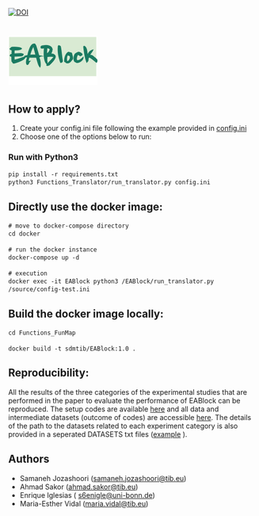 [![DOI](https://zenodo.org/badge/DOI/10.5281/zenodo.4965732.svg)]()

# ![EABlock](https://github.com/SDM-TIB/EABlock/blob/main/eablock_logo.png "EABlock")


## How to apply?
1. Create your config.ini file following the example provided in [config.ini](https://github.com/SDM-TIB/EABlock/blob/main/Functions_FunMap/config.ini)
2. Choose one of the options below to run:

### Run with Python3
```
pip install -r requirements.txt
python3 Functions_Translator/run_translator.py config.ini
```

## Directly use the docker image:

```
# move to docker-compose directory
cd docker

# run the docker instance
docker-compose up -d

# execution
docker exec -it EABlock python3 /EABlock/run_translator.py /source/config-test.ini

```

## Build the docker image locally:


```
cd Functions_FunMap

docker build -t sdmtib/EABlock:1.0 .

```

## Reproducibility:

All the results of the three categories of the experimental studies that are performed in the paper to evaluate the performance of EABlock can be reproduced. The setup codes are available [here](https://github.com/SDM-TIB/EABlock/tree/main/experiments) and all data and intermediate datasets (outcome of codes) are accessible [here](https://tib.eu/cloud/s/XJiqDDAHqM8Fw5K). The details of the path to the datasets related to each experiment category is also provided in a seperated DATASETS txt files ([example](https://github.com/SDM-TIB/EABlock/blob/main/experiments/precision_recall_experiments/DATASET.txt) ). 

## Authors

- Samaneh Jozashoori (samaneh.jozashoori@tib.eu)
- Ahmad Sakor (ahmad.sakor@tib.eu)
- Enrique Iglesias ( s6enigle@uni-bonn.de)
- Maria-Esther Vidal (maria.vidal@tib.eu)
